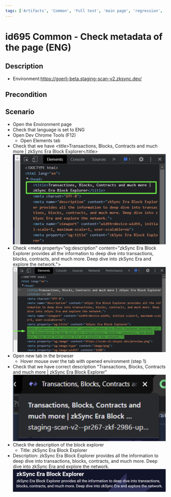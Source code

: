 ```yaml
---
tags: ['Artifacts', 'Common', 'Full test', 'main page', 'regression', 'Active']
---
```


# id695 Common - Check metadata of the page (ENG)

## Description
  - Environment:https://goerli-beta.staging-scan-v2.zksync.dev/

## Precondition


## Scenario
- Open the Environment page
- Check that language is set to ENG
- Open Dev Chrome Tools (F12)
    - Open Elements tab
- Check that we have \<title\>Transactions, Blocks, Contracts and much more | zkSync Era Block Explorer\</title\>
  ![Screenshot](../../../../static/img/Pages/DashboardPage/id695_1.png)
- Check \<meta property="og:description" content="zkSync Era Block Explorer provides all the information to deep dive into transactions, blocks, contracts, and much more. Deep dive into zkSync Era and explore the network."\>
  ![Screenshot](../../../../static/img/Pages/DashboardPage/id695_2.png)
- Open new tab in the browser
    - Hover mouse over the tab with opened environment (step 1)
- Check that we have correct description "Transactions, Blocks, Contracts and much more | zkSync Era Block Explorer"
  ![Screenshot](../../../../static/img/Pages/DashboardPage/id695_3.png)
- Check the description of the block explorer
    - Title: zkSync Era Block Explorer
- Description: zkSync Era Block Explorer provides all the information to deep dive into transactions, blocks, contracts, and much more. Deep dive into zkSync Era and explore the network.
  ![Screenshot](../../../../static/img/Pages/DashboardPage/id695_4.png)
